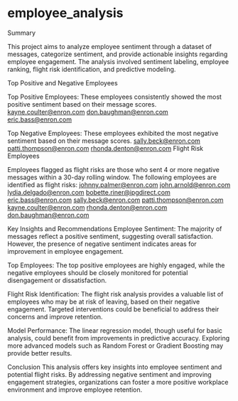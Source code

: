 # employee_analysis

Summary

This project aims to analyze employee sentiment through a dataset of messages, categorize sentiment, and provide actionable insights regarding employee engagement. The analysis involved sentiment labeling, employee ranking, flight risk identification, and predictive modeling.

Top Positive and Negative Employees

Top Positive Employees: These employees consistently showed the most positive sentiment based on their message scores.
kayne.coulter@enron.com
don.baughman@enron.com
eric.bass@enron.com

Top Negative Employees: These employees exhibited the most negative sentiment based on their message scores.
sally.beck@enron.com
patti.thompson@enron.com
rhonda.denton@enron.com
Flight Risk Employees

Employees flagged as flight risks are those who sent 4 or more negative messages within a 30-day rolling window. The following employees are identified as flight risks:
johnny.palmer@enron.com
john.arnold@enron.com
lydia.delgado@enron.com
bobette.riner@ipgdirect.com
eric.bass@enron.com
sally.beck@enron.com
patti.thompson@enron.com
kayne.coulter@enron.com
rhonda.denton@enron.com
don.baughman@enron.com

Key Insights and Recommendations Employee Sentiment: 
The majority of messages reflect a positive sentiment, suggesting overall satisfaction. However, the presence of negative sentiment indicates areas for improvement in employee engagement.

Top Employees: The top positive employees are highly engaged, while the negative employees should be closely monitored for potential disengagement or dissatisfaction.

Flight Risk Identification: The flight risk analysis provides a valuable list of employees who may be at risk of leaving, based on their negative engagement. Targeted interventions could be beneficial to address their concerns and improve retention.

Model Performance: The linear regression model, though useful for basic analysis, could benefit from improvements in predictive accuracy. Exploring more advanced models such as Random Forest or Gradient Boosting may provide better results.

Conclusion
This analysis offers key insights into employee sentiment and potential flight risks. By addressing negative sentiment and improving engagement strategies, organizations can foster a more positive workplace environment and improve employee retention.
